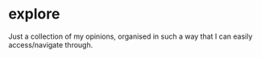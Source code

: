 # explore

Just a collection of my opinions, organised in such a way that I can easily access/navigate through.